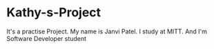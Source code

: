# Kathy-s-Project
It's a practise Project.
My name is Janvi Patel.
I study at MITT.
And I'm Software Developer student
